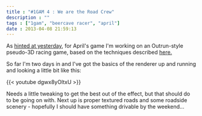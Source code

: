 ```yaml
---
title : "#1GAM 4 : We are the Road Crew"
description : ""
tags : ["1gam", "beercave racer", "april"]
date : 2013-04-08 21:59:13
---
```


As <a href="/2013/04/07/april-magical-sound-showers">hinted at yesterday</a>, for April's game I'm working on an Outrun-style pseudo-3D racing game, based on the techniques described <a href="http://www.extentofthejam.com/pseudo/">here.</a>

So far I'm two days in and I've got the basics of the renderer up and running and looking a little bit like this:

{{< youtube dgwx8yOltxU >}}

Needs a little tweaking to get the best out of the effect, but that should do to be going on with. Next up is proper textured roads and some roadside scenery - hopefully I should have something drivable by the weekend...

<!--more-->
